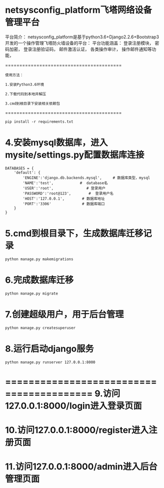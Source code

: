 netsysconfig_platform飞塔网络设备管理平台
=========================================
平台简介：
netsysconfig_platform是基于python3.6+Django2.2.6+Bootstrap3开发的一个操作管理飞塔防火墙设备的平台：
平台功能涵盖：
	登录注册模块，
	密码加密，
	登录注册验证码，
	邮件激活认证，
	各类操作审计，
	操作邮件通知等功能，
	
=========================================	
```
使用方法：

1.安装Python3.6环境

2.下载代码到本地并解压

3.cmd到根目录下安装相关依赖包
```
=========================================
```
pip install -r requirements.txt
```
4.安装mysql数据库，进入mysite/settings.py配置数据库连接
=========================================
```
DATABASES = {
    'default': {   
        'ENGINE':'django.db.backends.mysql',     # 数据库类型，mysql
        'NAME':'test',            #  database名
        'USER':'root',               # 登录用户
        'PASSWORD':'root@123',        #  登录用户名
        'HOST':'127.0.0.1',        # 数据库地址
        'PORT':'3306'              # 数据库端口
    }
}
```
5.cmd到根目录下，生成数据库迁移记录
=========================================
```
python manage.py makemigrations
```
6.完成数据库迁移
=========================================
```
python manage.py migrate 
```
7.创建超级用户，用于后台管理
=========================================
```
python manage.py createsuperuser
```
8.运行启动django服务
=========================================
```
python manage.py runserver 127.0.0.1:8000
```
=========================================
9.访问127.0.0.1:8000/login进入登录页面
=========================================
10.访问127.0.0.1:8000/register进入注册页面
=========================================
11.访问127.0.0.1:8000/admin进入后台管理页面
=========================================



